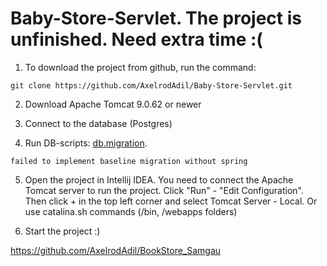 # Baby-Store-Servlet. The project is unfinished. Need extra time :(

1) To download the project from github, run the command:
```
git clone https://github.com/AxelrodAdil/Baby-Store-Servlet.git
```

2) Download Apache Tomcat 9.0.62 or newer

3) Connect to the database (Postgres)

4) Run DB-scripts: <a href="https://github.com/AxelrodAdil/Baby-Store-Servlet/tree/master/src/main/resources/db/migration">db.migration</a>. 
```
failed to implement baseline migration without spring
```

5) Open the project in Intellij IDEA. You need to connect the Apache Tomcat server to run the project. Click "Run" - "Edit Configuration". Then click + in the top left corner and select Tomcat Server - Local. Or use catalina.sh commands (/bin, /webapps folders)

6) Start the project :)


https://github.com/AxelrodAdil/BookStore_Samgau
